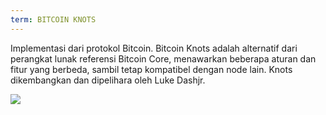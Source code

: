 ```yaml
---
term: BITCOIN KNOTS
---
```


Implementasi dari protokol Bitcoin. Bitcoin Knots adalah alternatif dari perangkat lunak referensi Bitcoin Core, menawarkan beberapa aturan dan fitur yang berbeda, sambil tetap kompatibel dengan node lain. Knots dikembangkan dan dipelihara oleh Luke Dashjr.

![](../../dictionnaire/assets/51.png)